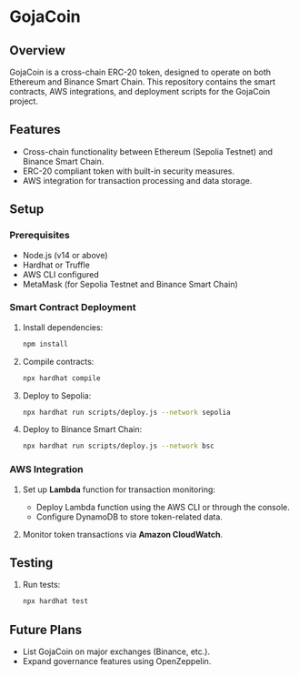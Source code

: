 # GojaCoin

## Overview
GojaCoin is a cross-chain ERC-20 token, designed to operate on both Ethereum and Binance Smart Chain. This repository contains the smart contracts, AWS integrations, and deployment scripts for the GojaCoin project.

## Features
- Cross-chain functionality between Ethereum (Sepolia Testnet) and Binance Smart Chain.
- ERC-20 compliant token with built-in security measures.
- AWS integration for transaction processing and data storage.
  
## Setup
### Prerequisites
- Node.js (v14 or above)
- Hardhat or Truffle
- AWS CLI configured
- MetaMask (for Sepolia Testnet and Binance Smart Chain)

### Smart Contract Deployment
1. Install dependencies:
    ```bash
    npm install
    ```

2. Compile contracts:
    ```bash
    npx hardhat compile
    ```

3. Deploy to Sepolia:
    ```bash
    npx hardhat run scripts/deploy.js --network sepolia
    ```

4. Deploy to Binance Smart Chain:
    ```bash
    npx hardhat run scripts/deploy.js --network bsc
    ```

### AWS Integration
1. Set up **Lambda** function for transaction monitoring:
    - Deploy Lambda function using the AWS CLI or through the console.
    - Configure DynamoDB to store token-related data.

2. Monitor token transactions via **Amazon CloudWatch**.

## Testing
1. Run tests:
    ```bash
    npx hardhat test
    ```

## Future Plans
- List GojaCoin on major exchanges (Binance, etc.).
- Expand governance features using OpenZeppelin.
